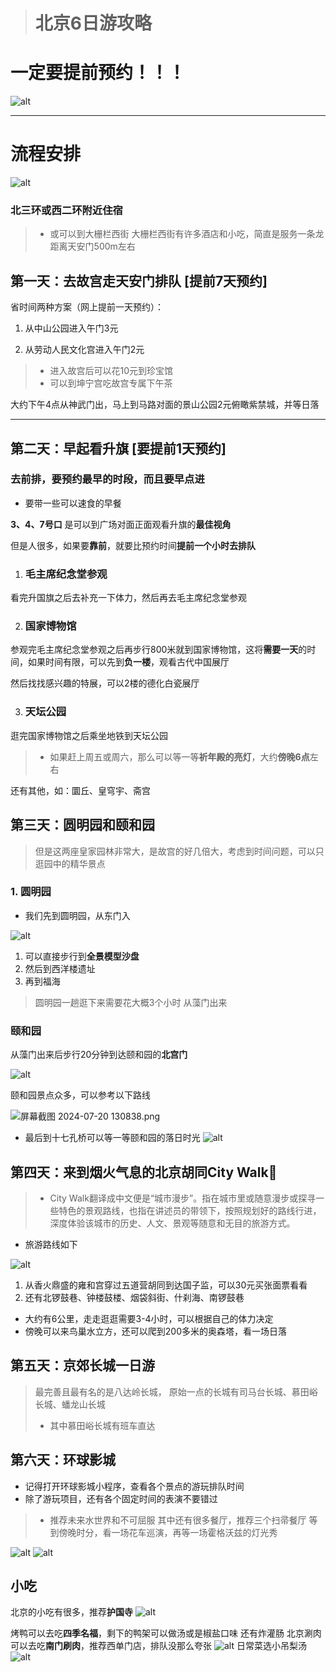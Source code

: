 > # 北京6日游攻略

# **一定要提前预约！！！**

![alt](https://vip.helloimg.com/i/2024/07/20/669b193622b88.png "门票")

***

# 流程安排

![alt](https://vip.helloimg.com/i/2024/07/20/669b1990158f7.png "流程安排")

### 北三环或西二环附近住宿
> * 或可以到大栅栏西街
    大栅栏西街有许多酒店和小吃，简直是服务一条龙
    距离天安门500m左右

## 第一天：去故宫走天安门排队 [提前7天预约]

省时间两种方案（网上提前一天预约）：  
1. 从中山公园进入午门3元

2. 从劳动人民文化宫进入午门2元

> * 进入故宫后可以花10元到珍宝馆
> * 可以到坤宁宫吃故宫专属下午茶


大约下午4点从神武门出，马上到马路对面的景山公园2元俯瞰紫禁城，并等日落
***

## 第二天：早起看升旗 [**要提前1天预约**]
### 去前排，要预约最早的时段，而且要早点进

* 要带一些可以速食的早餐

**3、4、7号口** 是可以到广场对面正面观看升旗的**最佳视角**

但是人很多，如果要**靠前**，就要比预约时间**提前一个小时去排队**

1. ### 毛主席纪念堂参观

看完升国旗之后去补充一下体力，然后再去毛主席纪念堂参观

2. ### 国家博物馆

参观完毛主席纪念堂参观之后再步行800米就到国家博物馆，这将**需要一天**的时间，如果时间有限，可以先到**负一楼**，观看古代中国展厅

然后找找感兴趣的特展，可以2楼的德化白瓷展厅

3. ### 天坛公园

逛完国家博物馆之后乘坐地铁到天坛公园

> * 如果赶上周五或周六，那么可以等一等**祈年殿的亮灯**，大约**傍晚6点**左右

还有其他，如：圜丘、皇穹宇、斋宫

## 第三天：圆明园和颐和园

>但是这两座皇家园林非常大，是故宫的好几倍大，考虑到时间问题，可以只逛园中的精华景点

### 1. 圆明园
* 我们先到圆明园，从东门入

![alt](https://vip.helloimg.com/i/2024/07/20/669b222a3710a.png "图片描述")

1. 可以直接步行到**全景模型沙盘**
2. 然后到西洋楼遗址
3. 再到福海
> 圆明园一趟逛下来需要花大概3个小时
> 从藻门出来

### 颐和园
从藻门出来后步行20分钟到达颐和园的**北宫门**

![alt](https://vip.helloimg.com/i/2024/07/20/669b45b308893.png "北宫门图像")

颐和园景点众多，可以参考以下路线

![屏幕截图 2024-07-20 130838.png](https://vip.helloimg.com/i/2024/07/20/669b462a832a8.png "颐和园路线")
* 最后到十七孔桥可以等一等颐和园的落日时光
![alt](https://vip.helloimg.com/i/2024/07/20/669b4766d219b.png "图片描述")

## 第四天：来到烟火气息的北京胡同City Walk🚶
> * City Walk翻译成中文便是“城市漫步”。指在城市里或随意漫步或探寻一些特色的景观路线，也指在讲述员的带领下，按照规划好的路线行进，深度体验该城市的历史、人文、景观等随意和无目的旅游方式。

* 旅游路线如下

![alt](https://vip.helloimg.com/i/2024/07/20/669b4c9cc160c.png "路线")

1. 从香火鼎盛的雍和宫穿过五道营胡同到达国子监，可以30元买张面票看看
2. 还有北锣鼓巷、钟楼鼓楼、烟袋斜街、什刹海、南锣鼓巷

* 大约有6公里，走走逛逛需要3-4小时，可以根据自己的体力决定
* 傍晚可以来鸟巢水立方，还可以爬到200多米的奥森塔，看一场日落

## 第五天：京郊长城一日游
> 最完善且最有名的是八达岭长城，
> 原始一点的长城有司马台长城、慕田峪长城、蟠龙山长城
> * 其中慕田峪长城有班车直达

## 第六天：环球影城
* 记得打开环球影城小程序，查看各个景点的游玩排队时间
* 除了游玩项目，还有各个固定时间的表演不要错过
> * 推荐未来水世界和不可屈服
> 其中还有很多餐厅，推荐三个扫帚餐厅
> 等到傍晚时分，看一场花车巡演，再等一场霍格沃兹的灯光秀

![alt](https://vip.helloimg.com/i/2024/07/20/669b5059c106d.png "花车巡演")
![alt](https://vip.helloimg.com/i/2024/07/20/669b510130665.png "霍格沃兹")
## 小吃
北京的小吃有很多，推荐**护国寺**
![alt](https://vip.helloimg.com/i/2024/07/20/669b529ee3f26.png "护国寺")

烤鸭可以去吃**四季名福**，剩下的鸭架可以做汤或是椒盐口味
还有炸灌肠
北京涮肉可以去吃**南门刷肉**，推荐西单门店，排队没那么夸张
![alt](https://vip.helloimg.com/i/2024/07/20/669b52a07f6c9.png "南门刷肉")
日常菜选小吊梨汤
![alt](https://vip.helloimg.com/i/2024/07/20/669b539fef9b2.png "小吊梨汤")


